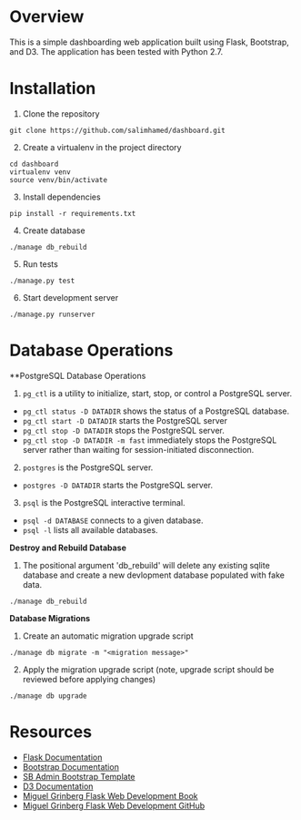 # Overview

This is a simple dashboarding web application built using Flask, Bootstrap, and D3.  The application has been tested with Python 2.7.

# Installation

1. Clone the repository

  ```
  git clone https://github.com/salimhamed/dashboard.git
  ```

2. Create a virtualenv in the project directory

  ```
  cd dashboard
  virtualenv venv
  source venv/bin/activate
  ```

3. Install dependencies

  ```
  pip install -r requirements.txt
  ```

4. Create database

  ```
  ./manage db_rebuild
  ```

5. Run tests

  ```
  ./manage.py test
  ```

6. Start development server

  ```
  ./manage.py runserver
  ```

# Database Operations

**PostgreSQL Database Operations

1. `pg_ctl` is a utility to initialize, start, stop, or control a PostgreSQL server.
  * `pg_ctl status -D DATADIR` shows the status of a PostgreSQL database.
  * `pg_ctl start -D DATADIR` starts the PostgreSQL server
  * `pg_ctl stop -D DATADIR` stops the PostgreSQL server.
  * `pg_ctl stop -D DATADIR -m fast` immediately stops the PostgreSQL server rather than waiting for session-initiated disconnection.
2. `postgres` is the PostgreSQL server.
  * `postgres -D DATADIR` starts the PostgreSQL server.
3. `psql` is the PostgreSQL interactive terminal.
  * `psql -d DATABASE` connects to a given database.
  * `psql -l` lists all available databases.

**Destroy and Rebuild Database**

1. The positional argument 'db_rebuild' will delete any existing sqlite database and create a new devlopment database populated with fake data.

  ```
  ./manage db_rebuild
  ```

**Database Migrations**

1. Create an automatic migration upgrade script

  ```
  ./manage db migrate -m "<migration message>"
  ```

2. Apply the migration upgrade script (note, upgrade script should be reviewed before applying changes)

  ```
  ./manage db upgrade
  ```

# Resources

* [Flask Documentation](http://flask.pocoo.org/)
* [Bootstrap Documentation](http://getbootstrap.com/)
* [SB Admin Bootstrap Template](http://startbootstrap.com/template-overviews/sb-admin/)
* [D3 Documentation](http://d3js.org/)
* [Miguel Grinberg Flask Web Development Book](http://www.flaskbook.com/)
* [Miguel Grinberg Flask Web Development GitHub](https://github.com/miguelgrinberg/flasky)
